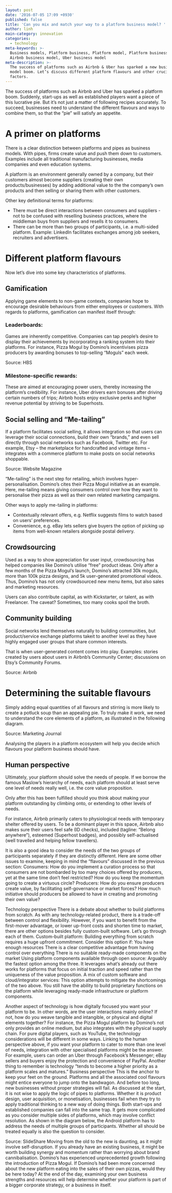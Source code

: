 ```yaml
---
layout: post
date: '2016-07-05 17:09 +0930'
published: false
title: 'Can you mix and match your way to a platform business model? '
author: linh
main-category: innovation
categories:
  - technology
meta-keywords: >-
  Business models, Platform business, Platform model, Platform business model,
  Airbnb business model, Uber business model
meta-description: >-
  The success of platforms such as Airbnb & Uber has sparked a new business
  model boom. Let’s discuss different platform flavours and other crucial
  factors.
---
```

The success of platforms such as Airbnb and Uber has sparked a platform boom. Suddenly, start-ups as well as established players want a piece of this lucrative pie. But it’s not just a matter of following recipes accurately. To succeed, businesses need to understand the different flavours and ways to combine them, so that the “pie” will satisfy an appetite.

# A primer on platforms
There is a clear distinction between platforms and pipes as business models. With pipes, firms create value and push them down to customers. Examples include all traditional manufacturing businesses, media companies and even education systems. 


A platform is an environment generally owned by a company, but their customers almost become suppliers (creating their own products/businesses) by adding additional value to the the company’s own products and then selling or sharing them with other customers. 

Other key definitional terms for platforms:

- There must be direct interactions between consumers and suppliers - not to be confused with reselling business practices, where the middleman buys from suppliers and resells it to consumers.
- There can be more than two groups of participants, i.e. a multi-sided platform. Example: LinkedIn facilitates exchanges among job seekers, recruiters and advertisers.


# Different platform flavours
Now let’s dive into some key characteristics of platforms. 
## Gamification
Applying game elements to non-game contexts, companies hope to encourage desirable behaviours from either employees or customers.
With regards to platforms, gamification can manifest itself through:

### Leaderboards: 
Games are inherently competitive. Companies can tap people’s desire to display their achievements by incorporating a ranking system into their platforms. For instance, Pizza Mogul by Domino’s incentivises pizza producers by awarding bonuses to top-selling “Moguls” each week.

Source: HBS
### Milestone-specific rewards:
These are aimed at encouraging power users, thereby increasing the platform’s credibility. For instance, Uber drivers earn bonuses after driving certain numbers of trips; Airbnb hosts enjoy exclusive perks and higher revenue potential by striving to be Superhosts. 

## Social selling and “Me-tailing”
If a platform facilitates social selling, it allows integration so that users can leverage their social connections, build their own “brands,” and even sell directly through social networks such as Facebook, Twitter etc. 
For example, Etsy – the marketplace for handcrafted and vintage items – integrates with a commerce platform to make posts on social networks shoppable.  


Source: Website Magazine

“Me-tailing” is the next step for retailing, which involves hyper-personalisation. Domino’s cites their Pizza Mogul initiative as an example. Here, me-tailing means giving consumers control over how they want to personalise their pizza as well as their own related marketing campaigns. 

Other ways to apply me-tailing in platforms:

- Contextually relevant offers, e.g. Netflix suggests films to watch based on users’ preferences.
- Convenience, e.g. eBay lets sellers give buyers the option of picking up items from well-known retailers alongside postal delivery.


## Crowdsourcing
Used as a way to show appreciation for user input, crowdsourcing has helped companies like Domino’s utilise “free” product ideas. Only after a few months of the Pizza Mogul’s launch, Domino’s attracted 30k moguls, more than 100k pizza designs, and 5k user-generated promotional videos. Thus, Domino’s has not only crowdsourced new menu items, but also sales and marketing resources.

Users can also contribute capital, as with Kickstarter, or talent, as with Freelancer. The caveat? Sometimes, too many cooks spoil the broth. 
## Community building
Social networks lend themselves naturally to building communities, but product/service exchange platforms takeit to another level as they have highly engaged user groups that share common interests. 

That is when user-generated content comes into play. Examples: stories created by users about users in Airbnb’s Community Center; discussions on Etsy’s Community Forums.


Source: Airbnb


# Determining the suitable flavours
Simply adding equal quantities of all flavours and stirring is more likely to create a potluck soup than an appealing pie. To truly make it work, we need to understand the core elements of a platform, as illustrated in the following diagram.

Source: Marketing Journal

Analysing the players in a platform ecosystem will help you decide which flavours your platform business should have. 

##  Human perspective
Ultimately, your platform should solve the needs of people. If we borrow the famous Maslow’s hierarchy of needs, each platform should at least serve one level of needs really well, i.e. the core value proposition. 

Only after this has been fulfilled should you think about making your platform outstanding by climbing onto, or extending to other levels of needs. 

For instance, Airbnb primarily caters to physiological needs with temporary shelter offered by users. To be a dominant player in this space, Airbnb also makes sure their users feel safe (ID checks), included (tagline: “Belong anywhere”), esteemed (Superhost badges), and possibly self-actualised (well travelled and helping fellow travellers). 


It is also a good idea to consider the needs of the two groups of participants separately if they are distinctly different. Here are some other issues to examine, keeping in mind the “flavours” discussed in the previous section: 
Consumers:
How do you implement a curation process so that consumers are not bombarded by too many choices offered by producers, yet at the same time don’t feel restricted? 
How do you keep the momentum going to create a virtuous circle? 
Producers: 
How do you ensure producers create value, by facilitating self-governance or market forces?
How much initiative should producers be allowed to have in creating and promoting their own value? 

Technology perspective 
There is a debate about whether to build platforms from scratch. As with any technology-related product, there is a trade-off between control and flexibility. 
However, if you want to benefit from the first-mover advantage, or lower up-front costs and shorten time to market, there are other options besides fully custom-built software. Let’s go through each of them. 
Custom-built platform: 
Building everything from scratch requires a huge upfront commitment. Consider this option if:
You have enough resources 
There is a clear competitive advantage from having control over everything
There is no suitable ready-made components on the market 
Using platform components available through open source: 
Arguably the fastest option among the three. It leverages what’s already out there works for platforms that focus on initial traction and speed rather than the uniqueness of the value proposition.
A mix of custom software and cloud/integrator services: 
This option attempts to mitigate the shortcomings of the two above. You still have the ability to build proprietary functions on the platform while leveraging ready-made infrastructure or platform components.

Another aspect of technology is how digitally focused you want your platform to be. In other words, are the user interactions mainly online? If not, how do you weave tangible and intangible, or physical and digital elements together? 
For instance, the Pizza Mogul platform by Domino’s not only provides an online medium, but also integrates with the physical supply chain. For pure digital players, such as YouTube, the technology considerations will be different in some ways. 
Linking to the human perspective above, if you want your platform to cater to more than one level of needs, integration with other specialised platforms might be the answer. For example, users can order an Uber through Facebook’s Messenger; eBay sellers and buyers enjoy the protection and convenience of PayPal. 
Another thing to remember is technology “tends to become a higher priority as a platform scales and matures.”
Business perspective
This is the anchor to keep your feet on the ground. Platforms and all the associated cool flavours might entice everyone to jump onto the bandwagon. And before too long, new businesses without proper strategies will fail. 
As discussed at the start, it is not wise to apply the logic of pipes to platforms. Whether it is product design, user acquisition, or monetisation, businesses fail when they try to apply traditional thinking to a new way of doing things. Both start-ups and established companies can fall into the same trap. 
It gets more complicated as you consider multiple sides of platforms, which may involve conflict resolution. As shown in the diagram below, the Android platform has to address the needs of multiple groups of participants. Whether all should be treated equally is also the question to consider. 

Source: SlideShare
Moving from the old to the new is daunting, as it might involve self-disruption. If you already have an existing business, it might be worth building synergy and momentum rather than worrying about brand cannibalisation. Domino’s has experienced unprecedented growth following the introduction of Pizza Mogul. If Domino’s had been more concerned about the new platform eating into the sales of their own pizzas, would they be here today? 
At the end of the day, examining your own business strengths and resources will help determine whether your platform is part of a bigger corporate strategy, or a business in itself. 


